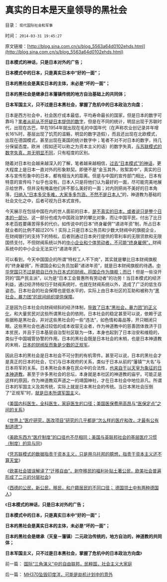 # 真实的日本是天皇领导的黑社会

目录： `现代国际社会和军事` 

时间： `2014-03-31 19:45:27` 

原文链接：[http://blog.sina.com.cn/s/blog_5563a64d0102ehds.html](http://blog.sina.com.cn/s/blog_5563a64d0102ehds.html)

**日本模式的神话，只是日本对外的广告；**

**日本模式中的日本，只是真实日本中“好的一面”；**

**日本的黑社会是真实日本的主体，未必是“坏的一面”；**

**日本的黑社会是继承日本藩镇传统的地方自治基础上的共同体；**

**日本军国主义，只不过是日本黑社会，掌握了危机中的日本政治方向盘**；

日本是西方社会中，社会医疗成本最低，平均寿命最长的国家，但是日本的数字可靠吗？[笔者从前从不怀疑日本提供的数字](../../../2012/4/9/日本模式是看上去成功的失败.md)，但是在不同的统计，明显出现于苏联时代，出现在古巴，早在1954年就出现在毛的中国年代（在声称农业创记录并年增长16%时，基层出现了饥荒的滥觞，明显的数字造假），而且还出现在北欧模式，出现在德国模式，甚至出现在美国的统计数字中；笔者不对不对日本的数字，持几分保留态度。欧洲（假如还可以称之为资本主义的话）的数字失真，[与苏联模式的数字失真，并无明显不同](../../../2014/2/26/如何看待苏联模式下的天堂数据？数据构成论据的逻辑条件.md)，只有程度的区别。

随着对日本社会越来越深入的了解，笔者越来越相信，[过去“日本模式”的神话](../../../2012/4/23/日本模式下的通货膨胀和“人民币汇率均衡了”.md)，更大程度上是日本一直对外的形象默契。即便不是“金玉其外，败絮其中”，真实的日本与宣传形象中的日本，都有相当大的距离。但是与中国的宣传部门相比，日本有特意的宣传吗？似乎也没有。日本人只是将他们认为最好的一面，尽可能完美地展示给世界，但并没有掩盖他们并不那么美好的一面；对内则把尚不美好的日本角落，[归纳入“日本多灾多难，大家多多包涵，不然不是日本人”](../../../2011/4/12/日本核泄漏调高，“政府为什么不管”.md)的，神道教为基础的社会文化之中，后者可视为日本式宣传。

今天展示在包括中国在内的世人面前的日本，[是不真实的日本，或者说只是整个日本的一部分](../../../2012/4/16/德国模式与日本模式不可调和；及最理想的经济模式.md)。这一部分也成为中国政治梦的攀比对象，而让中国平民，付出了比日本老百姓要痛苦得多的代价。如传说中的日本“终身雇佣”“递进年资”制，所占日本就业者的比例不超过20%！实际上只是日本公务员和少数大财阀中的旗舰企业，在财阀银行的支持下的特权。后者则通过日本央行提供的零利率的无限贷款和无限国债支付。不但财阀系统以外的[中小企业和个体劳动者，不可能“终身雇佣”，](../../../2012/4/16/日本株式会社，终身雇佣和中小企业的真相.md)财阀系统中的中小企业无法实行“递进年资”。

可以看到，今天中国国企的所谓“特权工人不下岗”，其实就是攀比日本财阀旗舰的“终身雇佣”，所谓国企和公务员加薪“递进年资”，就是日本财阀旗舰的待遇。[中华党国只不过是把自已作为日本式的财阀，将国企作为旗舰；而已](../../../2013/11/20/三中全会“日本模式”的改革意向,双轨制之“永远不死”的充要条件.md)！但是一些没开窍的“国产民主派”，以为是“日本工会普惠所有劳动者”的功劳！当日本模式的经济利益，通过经济特权归于财阀系统时，也就在财阀系统以外，造成了广泛的低生存姿态。日本社会的社会保障也是低水平的，实际上由日本社区的互助和被称为“[黑社会，暴力团”的民间组织提供保障](../../../2010/10/4/黑社会和黑社会行为和打黑的本质.md)。

正是因为日本社会向财阀倾斜的经济体制，[导致了日本“黑社会，暴力团”的正义化](../../../2011/5/18/法办黑社会.md)，和大量贫民对这些所谓黑社会的依附。日本社会的稳定甚至可以说，依赖于这些据称是黑社会，并对这些黑社会的一些“违法”，如色情和毒品等，开只眼闭只眼。这些黑社会也通过较低的成本收容无业者，作为神道教中的慈善团体救济于日本贫民，并且于日本基层自治型社区联为一体，本身也起到了日本治安和维稳的，类似于中国城管协警的作用。日本的黑社会既是日本社会的末梢，也是日本神道教的末梢，[日本的财阀反而象是少数的正规军](../../../2011/1/6/日本传统文化拖了日本经济的后腿.md)。

因此日本的黑社会是日本社会不可分割的有机零件。甚至可以说，日本的黑社会才是真正的日本的社会，它们与日本政府的关系，类似于日本从前的“藩镇”“大名”与日本将军的关系。日本黑社会本身在民众中的合法性，[也来自于以天皇为象征的日本神道教](../../../2013/12/15/基督教lost“教会至上”，日本仍然万世一系，两者的共同原因；.md)。甚至于许多黑社会的总坛，本身就是本社区的神道教的庙宇。可能正是这样的原因，作为神道教双声道之一的靖国神社，才在日本社会中地位非凡。所谓日本的军国主义及其传统，实际上就是日本黑社会的传统。当日本黑社会压倒了“正规军”时，[就是日本所谓军国主](../../../2009/12/9/日本帝国是中国人最熟悉的社会.md)义。

《[美国内科医生，全科医生，家庭医生的口径；美国医保费用高昂与“医保定点”之间的关系](../../../2014/2/9/美国医生的口径，美国医保费用高昂与“医保定点”之间的关系.md)》

《[世界上“医疗研究，医改项目”研究的几乎都是“怎么样的医疗和改，才最有公有制道德”](../../../2014/2/15/为什么医改会成为全世界折腾“都解决不了”的大难题？.md)》

《[美欧东西方“医疗制度”的口径也不尽相同；美国与英联邦社会的基层医疗习惯（制度）的异与同](../../../2014/2/23/美欧东西方“医疗制度”的口径也不尽相同.md)》

《[凭苏联模式的数据指责于资本主义，只是用乌托邦的臆想，指责于资本主义还不算天堂](../../../2014/2/26/如何看待苏联模式下的天堂数据？数据构成论据的逻辑条件.md)》

《[欧美社会错误解译了“迁移自由”，剥夺移民的福利补贴土著公民，欧美社会普遍形成了二元的分层社会](../../../2014/3/1/苏联模式很神话，欧美数字也泡沫.md)》

《[西德的公民，新公民，移民，和户籍居民的不同口径；
德国领土中有两种德国人](../../../2014/3/26/西德的公民，新公民，移民，和户籍居民的不同口径；.md)》

《**日本模式的神话，只是日本对外的广告；**

**日本模式中的日本，只是真实日本中“好的一面”；**

**日本的黑社会是真实日本的主体，未必是“坏的一面”；**

**日本的黑社会是继承（天皇－藩镇）二元政治传统的，地方自治的，神道教的共同体；**

**日本军国主义，只不过是日本黑社会，掌握了危机中的日本政治方向盘**》

前一篇： [国际“三角演义”中的自由联邦，民粹国，社会主义大家庭](../../../2014/4/1/国际“三角演义”中的自由联邦，民粹国，社会主义大家庭.md)

后一篇： [MH370坠毁印度洋，可能是劫机计划中的意外](../../../2014/3/26/MH370坠毁印度洋，可能是劫机计划中的意外.md)

